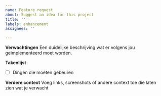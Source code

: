 ```yaml
---
name: Feature request
about: Suggest an idea for this project
title: ''
labels: enhancement
assignees: ''

---
```


**Verwachtingen**
Een duidelijke beschrijving wat er volgens jou geimplementeerd moet worden.

**Takenlijst**
- [ ] Dingen die moeten gebeuren

**Verdere context**
Voeg links, screenshots of andere context toe die laten zien wat je verwacht
